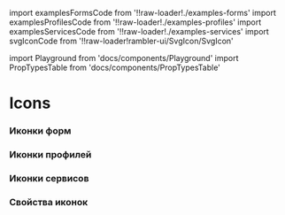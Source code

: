 import examplesFormsCode from '!!raw-loader!./examples-forms'
import examplesProfilesCode from '!!raw-loader!./examples-profiles'
import examplesServicesCode from '!!raw-loader!./examples-services'
import svgIconCode from '!!raw-loader!rambler-ui/SvgIcon/SvgIcon'

import Playground from 'docs/components/Playground'
import PropTypesTable from 'docs/components/PropTypesTable'

# Icons

### Иконки форм

<Playground code={examplesFormsCode} />

### Иконки профилей

<Playground code={examplesProfilesCode} />

### Иконки сервисов

<Playground code={examplesServicesCode} />

### Свойства иконок

<PropTypesTable code={svgIconCode} />
